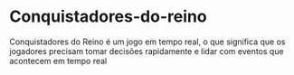 # Conquistadores-do-reino
Conquistadores do Reino é um jogo em tempo real, o que significa que os jogadores precisam tomar decisões rapidamente e lidar com eventos que acontecem em tempo real
